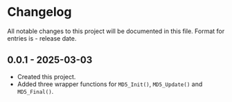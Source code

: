 # Changelog
All notable changes to this project will be documented in this file.
Format for entries is <version-string> - release date.

## 0.0.1 - 2025-03-03
- Created this project.
- Added three wrapper functions for `MD5_Init()`, `MD5_Update()` and `MD5_Final()`.
